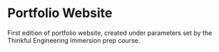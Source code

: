 # Portfolio Website

First edition of portfolio website, created under parameters set by the Thinkful Engineering Immersion prep course.
